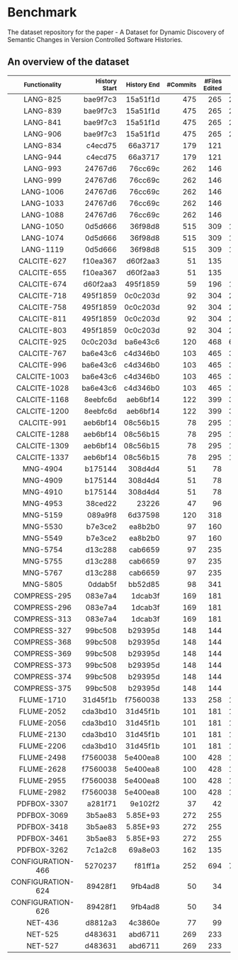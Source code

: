 # Benchmark
The dataset repository for the paper - A Dataset for Dynamic Discovery of Semantic Changes in Version Controlled Software Histories.


## An overview of the dataset


| <sub>Functionality</sub> | <sub>History Start</sub> | <sub>History End</sub> | <sub>#Commits</sub> | <sub>#Files Edited</sub> | <sub>#LOC +</sub> | <sub>#LOC -</sub> | <sub>#Test cases</sub> | <sub>Slice Size</sub> | <sub>Reduction %</sub> |
|:-------------:|--------------:|------------:|---------:|--------------:|-------:|-------:|------------:|-----------:|---:|
|LANG-825|bae9f7c3|15a51f1d|475|265|27630|11935|2|118|75.16|
|LANG-839|bae9f7c3|15a51f1d|475|265|27630|11935|2|200|57.89|
|LANG-841|bae9f7c3|15a51f1d|475|265|27630|11935|2|200|57.89|
|LANG-906|bae9f7c3|15a51f1d|475|265|27630|11935|5|1|99.79|
|LANG-834|c4ecd75|66a3717|179|121|6889|1807|12|12|93.3|
|LANG-944|c4ecd75|66a3717|179|121|6889|1807|1|24|86.59|
|LANG-993|24767d6|76cc69c|262|146|6741|2076|10|6|97.71|
|LANG-999|24767d6|76cc69c|262|146|6741|2076|5|15|94.27|
|LANG-1006|24767d6|76cc69c|262|146|6741|2076|2|14|94.66|
|LANG-1033|24767d6|76cc69c|262|146|6741|2076|1|22|91.6|
|LANG-1088|24767d6|76cc69c|262|146|6741|2076|2|1|99.62|
|LANG-1050|0d5d666|36f98d8|515|309|18885|6395|4|8|98.45|
|LANG-1074|0d5d666|36f98d8|515|309|18885|6395|9|6|98.83|
|LANG-1119|0d5d666|36f98d8|515|309|18885|6395|1|1|99.81|
|CALCITE-627|f10ea367|d60f2aa3|51|135|8274|1446|2|19|62.75|
|CALCITE-655|f10ea367|d60f2aa3|51|135|8274|1446|1|19|62.75|
|CALCITE-674|d60f2aa3|495f1859|59|196|14861|9173|1|11|81.36|
|CALCITE-718|495f1859|0c0c203d|92|304|21348|7686|1|14|84.78|
|CALCITE-758|495f1859|0c0c203d|92|304|21348|7686|1|1|98.91|
|CALCITE-811|495f1859|0c0c203d|92|304|21348|7686|1|1|98.91|
|CALCITE-803|495f1859|0c0c203d|92|304|21348|7686|1|1|98.91|
|CALCITE-925|0c0c203d|ba6e43c6|120|468|68314|6096|3|1|99.17|
|CALCITE-767|ba6e43c6|c4d346b0|103|465|31647|13594|1|8|92.23|
|CALCITE-996|ba6e43c6|c4d346b0|103|465|31647|13594|1|1|99.03|
|CALCITE-1003|ba6e43c6|c4d346b0|103|465|31647|13594|25|14|86.41|
|CALCITE-1028|ba6e43c6|c4d346b0|103|465|31647|13594|1|6|94.17|
|CALCITE-1168|8eebfc6d|aeb6bf14|122|399|30975|4800|3|2|98.36|
|CALCITE-1200|8eebfc6d|aeb6bf14|122|399|30975|4800|3|2|98.36|
|CALCITE-991|aeb6bf14|08c56b15|78|295|14908|3637|5|1|98.72|
|CALCITE-1288|aeb6bf14|08c56b15|78|295|14908|3637|1|6|92.31|
|CALCITE-1309|aeb6bf14|08c56b15|78|295|14908|3637|8|7|91.03|
|CALCITE-1337|aeb6bf14|08c56b15|78|295|14908|3637|2|5|93.59|
|MNG-4904|b175144|308d4d4|51|78|1816|713|1|7|86.27|
|MNG-4909|b175144|308d4d4|51|78|1816|713|2|7|86.27|
|MNG-4910|b175144|308d4d4|51|78|1816|713|1|7|86.27|
|MNG-4953|38ced22|23226|47|96|2448|329|1|6|87.23|
|MNG-5159|089a9f8|6d37598|120|318|3003|1098|4|2|98.33|
|MNG-5530|b7e3ce2|ea8b2b0|97|160|4431|4144|1|1|98.97|
|MNG-5549|b7e3ce2|ea8b2b0|97|160|4431|4144|1|13|86.6|
|MNG-5754|d13c288|cab6659|97|235|9500|3930|4|8|91.75|
|MNG-5755|d13c288|cab6659|97|235|9500|3930|5|7|92.78|
|MNG-5767|d13c288|cab6659|97|235|9500|3930|3|21|78.35|
|MNG-5805|0ddab5f|bb52d85|98|341|3751|3030|2|11|88.78|
|COMPRESS-295|083e7a4|1dcab3f|169|181|6638|1580|2|1|99.41|
|COMPRESS-296|083e7a4|1dcab3f|169|181|6638|1580|3|37|78.11|
|COMPRESS-313|083e7a4|1dcab3f|169|181|6638|1580|3|40|76.33|
|COMPRESS-327|99bc508|b29395d|148|144|4644|2006|18|26|82.43|
|COMPRESS-368|99bc508|b29395d|148|144|4644|2006|6|12|91.89|
|COMPRESS-369|99bc508|b29395d|148|144|4644|2006|2|10|93.24|
|COMPRESS-373|99bc508|b29395d|148|144|4644|2006|1|14|90.54|
|COMPRESS-374|99bc508|b29395d|148|144|4644|2006|8|15|89.86|
|COMPRESS-375|99bc508|b29395d|148|144|4644|2006|2|1|99.32|
|FLUME-1710|31d45f1b|f7560038|133|258|15949|2783|1|1|99.25|
|FLUME-2052|cda3bd10|31d45f1b|101|181|14742|3097|5|3|97.03|
|FLUME-2056|cda3bd10|31d45f1b|101|181|14742|3097|1|5|95.05|
|FLUME-2130|cda3bd10|31d45f1b|101|181|14742|3097|1|3|97.03|
|FLUME-2206|cda3bd10|31d45f1b|101|181|14742|3097|1|4|96.04|
|FLUME-2498|f7560038|5e400ea8|100|428|17341|8187|17|65|35|
|FLUME-2628|f7560038|5e400ea8|100|428|17341|8187|7|1|99|
|FLUME-2955|f7560038|5e400ea8|100|428|17341|8187|1|65|35|
|FLUME-2982|f7560038|5e400ea8|100|428|17341|8187|2|35|65|
|PDFBOX-3307|a281f71|9e102f2|37|42|1138|268|2|1|97.3|
|PDFBOX-3069|3b5ae83|5.85E+93|272|255|9737|5398|2|1|99.63|
|PDFBOX-3418|3b5ae83|5.85E+93|272|255|9737|5398|2|3|98.9|
|PDFBOX-3461|3b5ae83|5.85E+93|272|255|9737|5398|24|3|98.9|
|PDFBOX-3262|7c1a2c8|69a8e03|162|135|3295|814|1|2|98.77|
|CONFIGURATION-466|5270237|f81ff1a|252|694|79920|80096|3|13|94.84|
|CONFIGURATION-624|89428f1|9fb4ad8|50|34|1201|655|11|48|4|
|CONFIGURATION-626|89428f1|9fb4ad8|50|34|1201|655|4|1|98|
|NET-436|d8812a3|4c3860e|77|99|2357|774|5|7|90.9|
|NET-525|d483631|abd6711|269|233|6845|2393|14|40|85.13|
|NET-527|d483631|abd6711|269|233|6845|2393|1|40|85.13|
